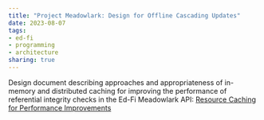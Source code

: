 ```yaml
---
title: "Project Meadowlark: Design for Offline Cascading Updates"
date: 2023-08-07
tags:
- ed-fi
- programming
- architecture
sharing: true
---
```


Design document describing approaches and appropriateness of in-memory and
distributed caching for improving the performance of referential integrity
checks in the Ed-Fi Meadowlark API: [Resource Caching for Performance
Improvements](https://github.com/Ed-Fi-Exchange-OSS/Meadowlark/blob/main/docs/design/caching/README.md)
